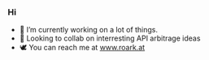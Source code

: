 ### Hi

- 🦾 I’m currently working on a lot of things.
- 🐀 Looking to collab on interresting API arbitrage ideas
- 🕊 You can reach me at www.roark.at

